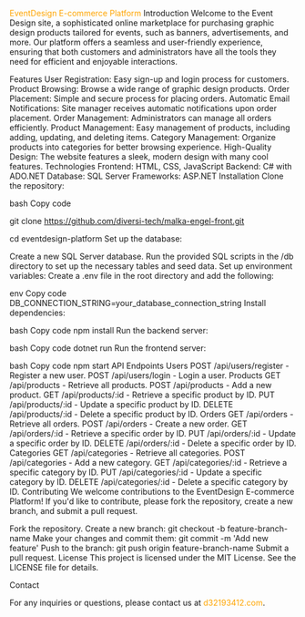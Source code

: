 
<span style="color: #FFA500;">EventDesign E-commerce Platform</span>
Introduction
Welcome to the Event Design site, a sophisticated online marketplace for purchasing graphic design products tailored for events, such as banners, advertisements, and more. Our platform offers a seamless and user-friendly experience, ensuring that both customers and administrators have all the tools they need for efficient and enjoyable interactions.


Features
User Registration: Easy sign-up and login process for customers.
Product Browsing: Browse a wide range of graphic design products.
Order Placement: Simple and secure process for placing orders.
Automatic Email Notifications: Site manager receives automatic notifications upon order placement.
Order Management: Administrators can manage all orders efficiently.
Product Management: Easy management of products, including adding, updating, and deleting items.
Category Management: Organize products into categories for better browsing experience.
High-Quality Design: The website features a sleek, modern design with many cool features.
Technologies
Frontend: HTML, CSS, JavaScript
Backend: C# with ADO.NET
Database: SQL Server
Frameworks: ASP.NET
Installation
Clone the repository:

bash
Copy code

git clone https://github.com/diversi-tech/malka-engel-front.git

cd eventdesign-platform
Set up the database:

Create a new SQL Server database.
Run the provided SQL scripts in the /db directory to set up the necessary tables and seed data.
Set up environment variables:
Create a .env file in the root directory and add the following:

env
Copy code
DB_CONNECTION_STRING=your_database_connection_string
Install dependencies:

bash
Copy code
npm install
Run the backend server:

bash
Copy code
dotnet run
Run the frontend server:

bash
Copy code
npm start
API Endpoints
Users
POST /api/users/register - Register a new user.
POST /api/users/login - Login a user.
Products
GET /api/products - Retrieve all products.
POST /api/products - Add a new product.
GET /api/products/:id - Retrieve a specific product by ID.
PUT /api/products/:id - Update a specific product by ID.
DELETE /api/products/:id - Delete a specific product by ID.
Orders
GET /api/orders - Retrieve all orders.
POST /api/orders - Create a new order.
GET /api/orders/:id - Retrieve a specific order by ID.
PUT /api/orders/:id - Update a specific order by ID.
DELETE /api/orders/:id - Delete a specific order by ID.
Categories
GET /api/categories - Retrieve all categories.
POST /api/categories - Add a new category.
GET /api/categories/:id - Retrieve a specific category by ID.
PUT /api/categories/:id - Update a specific category by ID.
DELETE /api/categories/:id - Delete a specific category by ID.
Contributing
We welcome contributions to the EventDesign E-commerce Platform! If you'd like to contribute, please fork the repository, create a new branch, and submit a pull request.

Fork the repository.
Create a new branch: git checkout -b feature-branch-name
Make your changes and commit them: git commit -m 'Add new feature'
Push to the branch: git push origin feature-branch-name
Submit a pull request.
License
This project is licensed under the MIT License. See the LICENSE file for details.

Contact

For any inquiries or questions, please contact us at <span style="color: #FFA500;">d32193412.com</span>.


